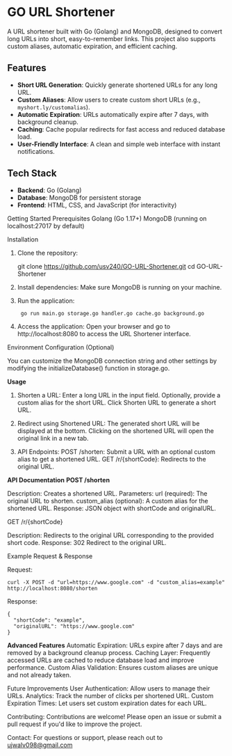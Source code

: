 # GO URL Shortener

A URL shortener built with Go (Golang) and MongoDB, designed to convert long URLs into short, easy-to-remember links. This project also supports custom aliases, automatic expiration, and efficient caching.

## Features
- **Short URL Generation**: Quickly generate shortened URLs for any long URL.
- **Custom Aliases**: Allow users to create custom short URLs (e.g., `myshort.ly/customalias`).
- **Automatic Expiration**: URLs automatically expire after 7 days, with background cleanup.
- **Caching**: Cache popular redirects for fast access and reduced database load.
- **User-Friendly Interface**: A clean and simple web interface with instant notifications.

## Tech Stack
- **Backend**: Go (Golang)
- **Database**: MongoDB for persistent storage
- **Frontend**: HTML, CSS, and JavaScript (for interactivity)

Getting Started
Prerequisites
    Golang (Go 1.17+)
    MongoDB (running on localhost:27017 by default)

Installation
1. Clone the repository:

    git clone https://github.com/usv240/GO-URL-Shortener.git
    cd GO-URL-Shortener

2. Install dependencies: Make sure MongoDB is running on your machine.

3. Run the application:

        go run main.go storage.go handler.go cache.go background.go

4. Access the application: Open your browser and go to http://localhost:8080 to access the URL Shortener interface.

Environment Configuration (Optional)

You can customize the MongoDB connection string and other settings by modifying the initializeDatabase() function in storage.go.

**Usage**

1. Shorten a URL:
        Enter a long URL in the input field.
        Optionally, provide a custom alias for the short URL.
        Click Shorten URL to generate a short URL.

2. Redirect using Shortened URL:
        The generated short URL will be displayed at the bottom.
        Clicking on the shortened URL will open the original link in a new tab.

3. API Endpoints:
        POST /shorten: Submit a URL with an optional custom alias to get a shortened URL.
        GET /r/{shortCode}: Redirects to the original URL.

**API Documentation**
**POST /shorten**

  Description: Creates a shortened URL.
  Parameters:
      url (required): The original URL to shorten.
      custom_alias (optional): A custom alias for the shortened URL.
  Response: JSON object with shortCode and originalURL.

GET /r/{shortCode}

  Description: Redirects to the original URL corresponding to the provided short code.
  Response: 302 Redirect to the original URL.

Example Request & Response

Request:

    curl -X POST -d "url=https://www.google.com" -d "custom_alias=example" http://localhost:8080/shorten

Response:

    {
      "shortCode": "example",
      "originalURL": "https://www.google.com"
    }

**Advanced Features**
  Automatic Expiration: URLs expire after 7 days and are removed by a background cleanup process.
  Caching Layer: Frequently accessed URLs are cached to reduce database load and improve performance.
  Custom Alias Validation: Ensures custom aliases are unique and not already taken.



Future Improvements
  User Authentication: Allow users to manage their URLs.
  Analytics: Track the number of clicks per shortened URL.
  Custom Expiration Times: Let users set custom expiration dates for each URL.

Contributing: Contributions are welcome! Please open an issue or submit a pull request if you'd like to improve the project.

Contact: For questions or support, please reach out to ujwalv098@gmail.com
